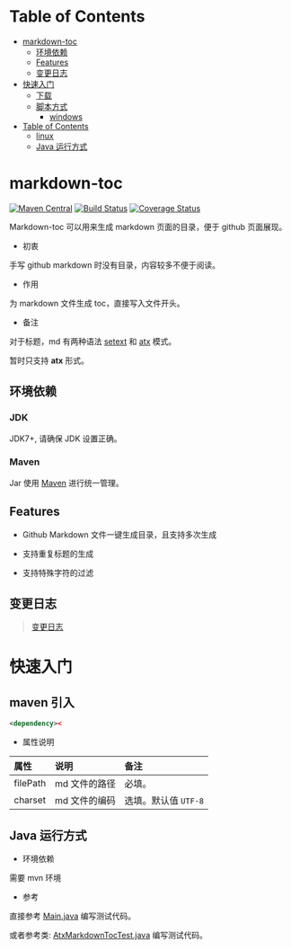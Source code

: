 # Table of Contents

* [markdown-toc](#markdown-toc)
  * [环境依赖](#环境依赖)
  * [Features](#features)
  * [变更日志](#变更日志)
* [快速入门](#快速入门)
  * [下载](#下载)
  * [脚本方式](#脚本方式)
    * [windows](#windows)
* [Table of Contents](#table-of-contents)
    * [linux](#linux)
  * [Java 运行方式](#java-运行方式)

# markdown-toc

[![Maven Central](https://maven-badges.herokuapp.com/maven-central/com.github.houbb/markdown-toc/badge.svg)](http://mvnrepository.com/artifact/com.github.houbb/markdown-toc)
[![Build Status](https://www.travis-ci.org/houbb/markdown-toc.svg?branch=master)](https://www.travis-ci.org/houbb/markdown-toc?branch=master)
[![Coverage Status](https://coveralls.io/repos/github/houbb/markdown-toc/badge.svg?branch=master)](https://coveralls.io/github/houbb/markdown-toc?branch=master)

Markdown-toc 可以用来生成 markdown 页面的目录，便于 github 页面展现。

- 初衷

手写 github markdown 时没有目录，内容较多不便于阅读。

- 作用

为 markdown 文件生成 toc，直接写入文件开头。

- 备注

对于标题，md 有两种语法 [setext](http://docutils.sourceforge.net/mirror/setext.html) 
和 [atx](http://www.aaronsw.com/2002/atx/) 模式。

暂时只支持 **atx** 形式。

## 环境依赖

### JDK 

JDK7+, 请确保 JDK 设置正确。

### Maven

Jar 使用 [Maven](http://maven.apache.org/) 进行统一管理。 

## Features

- Github Markdown 文件一键生成目录，且支持多次生成

- 支持重复标题的生成

- 支持特殊字符的过滤

## 变更日志

> [变更日志](doc/CHANGELOG.md)

# 快速入门

## maven 引入

```xml
<dependency><
```

- 属性说明

| 属性 | 说明 | 备注 | 
|:---|:---|:---|
| filePath | md 文件的路径 | 必填。|
| charset | md 文件的编码 | 选填。默认值 `UTF-8` |

## Java 运行方式

- 环境依赖 

需要 mvn 环境

- 参考

直接参考 [Main.java](src/main/java/com/github/houbb/markdown/toc/Main.java) 编写测试代码。

或者参考类: [AtxMarkdownTocTest.java](src/test/java/com/github/houbb/markdown/toc/core/impl/AtxMarkdownTocTest.java) 编写测试代码。
